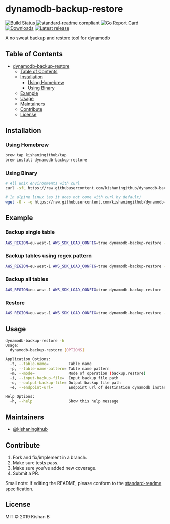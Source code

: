 # dynamodb-backup-restore

[![Build Status](https://travis-ci.org/kishaningithub/dynamodb-backup-restore.svg?branch=master)](https://travis-ci.org/kishaningithub/dynamodb-backup-restore)
[![standard-readme compliant](https://img.shields.io/badge/standard--readme-OK-green.svg?style=flat-square)](https://github.com/RichardLitt/standard-readme)
[![Go Report Card](https://goreportcard.com/badge/github.com/kishaningithub/dynamodb-backup-restore)](https://goreportcard.com/report/github.com/kishaningithub/dynamodb-backup-restore)
[![Downloads](https://img.shields.io/github/downloads/kishaningithub/dynamodb-backup-restore/latest/total.svg)](https://github.com/kishaningithub/dynamodb-backup-restore/releases)
[![Latest release](https://img.shields.io/github/release/kishaningithub/dynamodb-backup-restore.svg)](https://github.com/kishaningithub/dynamodb-backup-restore/releases)

A no sweat backup and restore tool for dynamodb

## Table of Contents

- [dynamodb-backup-restore](#dynamodb-backup-restore)
  - [Table of Contents](#table-of-contents)
  - [Installation](#installation)
    - [Using Homebrew](#using-homebrew)
    - [Using Binary](#using-binary)
  - [Example](#example)
  - [Usage](#usage)
  - [Maintainers](#maintainers)
  - [Contribute](#contribute)
  - [License](#license)

## Installation

### Using Homebrew

```bash
brew tap kishaningithub/tap
brew install dynamodb-backup-restore
```

### Using Binary

```bash
# All unix environments with curl
curl -sfL https://raw.githubusercontent.com/kishaningithub/dynamodb-backup-restore/master/install.sh | sh -s -- -b /usr/local/bin

# In alpine linux (as it does not come with curl by default)
wget -O - -q https://raw.githubusercontent.com/kishaningithub/dynamodb-backup-restore/master/install.sh | sudo sh -s -- -b /usr/local/bin
```

## Example

### Backup single table

```bash
AWS_REGION=eu-west-1 AWS_SDK_LOAD_CONFIG=true dynamodb-backup-restore -t employee-details -m backup -o backup-file
```

### Backup tables using regex pattern

```bash
AWS_REGION=eu-west-1 AWS_SDK_LOAD_CONFIG=true dynamodb-backup-restore -p '.*-details' -m backup -o backup-file
```

### Backup all tables

```bash
AWS_REGION=eu-west-1 AWS_SDK_LOAD_CONFIG=true dynamodb-backup-restore -p '.*' -m backup -o backup-file
```

### Restore

```bash
AWS_REGION=eu-west-1 AWS_SDK_LOAD_CONFIG=true dynamodb-backup-restore -m restore -i backup-file
```

## Usage

```bash
dynamodb-backup-restore -h
Usage:
  dynamodb-backup-restore [OPTIONS]

Application Options:
  -t, --table-name=         Table name
  -p, --table-name-pattern= Table name pattern
  -m, --mode=               Mode of operation (backup,restore)
  -i, --input-backup-file=  Input backup file path
  -o, --output-backup-file= Output backup file path
  -e, --endpoint-url=       Endpoint url of destination dynamodb instance (Very useful for operating with local dynamodb instance)

Help Options:
  -h, --help                Show this help message
```

## Maintainers

- [@kishaningithub](https://github.com/kishaningithub)

## Contribute

1. Fork and fix/implement in a branch.
2. Make sure tests pass.
3. Make sure you've added new coverage.
4. Submit a PR.

Small note: If editing the README, please conform to the [standard-readme](https://github.com/RichardLitt/standard-readme) specification.

## License

MIT © 2019 Kishan B
